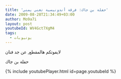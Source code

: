 ```yaml
---
title: 'حفلة بن جاك: فرقة أندونيسية تغني يمني'
date: 2009-08-28T21:34:49+03:00
author: Mo9a7i
layout: post
youtubeId: WV4Gct7XgM4
tags:
  - يوتيوبات
---
```

لايفوتكم هالمقطع, عن جد فنان

حفلة بن جاك

{% include youtubePlayer.html id=page.youtubeId %}
